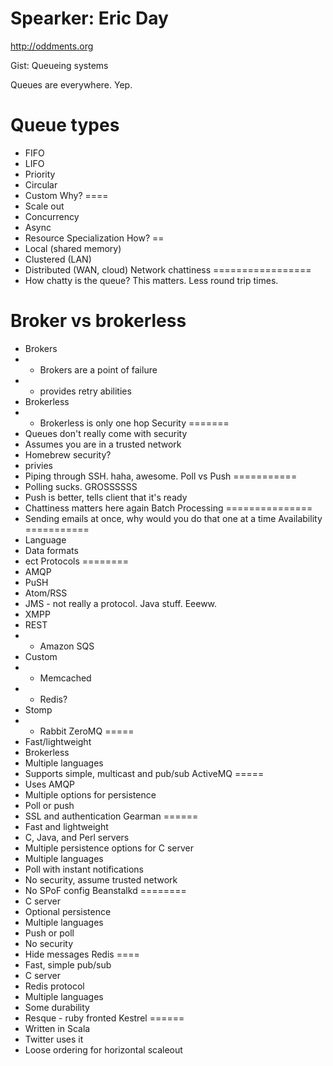 Spearker: Eric Day
==================

http://oddments.org

Gist: Queueing systems

Queues are everywhere. Yep.

Queue types
==========
* FIFO
* LIFO
* Priority
* Circular
* Custom
Why?
====
* Scale out
* Concurrency
* Async
* Resource Specialization
How?
==
* Local (shared memory)
* Clustered (LAN)
* Distributed (WAN, cloud)
Network chattiness
=================
* How chatty is the queue? This matters. Less round trip times.

Broker vs brokerless
==================
* Brokers
* * Brokers are a point of failure
* * provides retry abilities
* Brokerless
* * Brokerless is only one hop
Security
=======
* Queues don't really come with security
* Assumes you are in a trusted network
* Homebrew security?
* privies
* Piping through SSH. haha, awesome.
Poll vs Push
===========
* Polling sucks. GROSSSSSS
* Push is better, tells client that it's ready
* Chattiness matters here again
Batch Processing
===============
* Sending emails at once, why would you do that one at a time
Availability
===========
* Language
* Data formats
* ect
Protocols
========
* AMQP
* PuSH
* Atom/RSS
* JMS - not really a protocol. Java stuff. Eeeww.
* XMPP
* REST
* * Amazon SQS
* Custom
* * Memcached
* * Redis?
* Stomp
* * Rabbit
ZeroMQ
=====
* Fast/lightweight
* Brokerless
* Multiple languages
* Supports simple, multicast and pub/sub
ActiveMQ
=====
* Uses AMQP
* Multiple options for persistence
* Poll or push
* SSL and authentication
Gearman
======
* Fast and lightweight
* C, Java, and Perl servers
* Multiple persistence options for C server
* Multiple languages
* Poll with instant notifications
* No security, assume trusted network
* No SPoF config
Beanstalkd
========
* C server
* Optional persistence
* Multiple languages
* Push or poll
* No security
* Hide messages
Redis
====
* Fast, simple pub/sub
* C server
* Redis protocol
* Multiple languages
* Some durability
* Resque - ruby fronted
Kestrel
======
* Written in Scala
* Twitter uses it
* Loose ordering for horizontal scaleout

